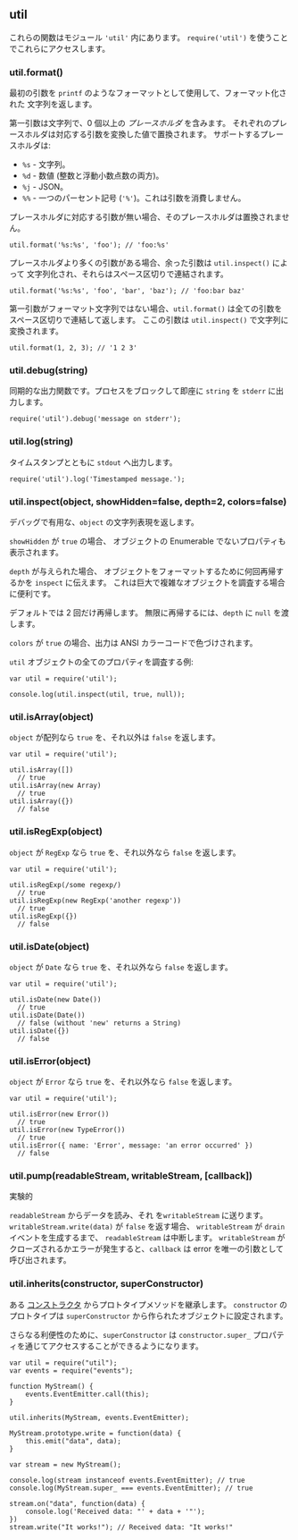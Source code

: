 ## util

<!--

These functions are in the module `'util'`. Use `require('util')` to access
them.

-->
これらの関数はモジュール `'util'` 内にあります。
`require('util')` を使うことでこれらにアクセスします。


### util.format()

<!--
Returns a formatted string using the first argument as a `printf`-like format.
-->
最初の引数を `printf` のようなフォーマットとして使用して、フォーマット化された
文字列を返します。

<!--
The first argument is a string that contains zero or more *placeholders*.
Each placeholder is replaced with the converted value from its corresponding
argument. Supported placeholders are:
-->
第一引数は文字列で、0 個以上の *プレースホルダ* を含みます。
それぞれのプレースホルダは対応する引数を変換した値で置換されます。
サポートするプレースホルダは:

<!--
* `%s` - String.
* `%d` - Number (both integer and float).
* `%j` - JSON.
* `%%` - single percent sign (`'%'`). This does not consume an argument.
-->
* `%s` - 文字列。
* `%d` - 数値 (整数と浮動小数点数の両方)。
* `%j` - JSON。
* `%%` - 一つのパーセント記号 (`'%'`)。これは引数を消費しません。

<!--
If the placeholder does not have a corresponding argument, the placeholder is
not replaced.
-->
プレースホルダに対応する引数が無い場合、そのプレースホルダは置換されません。

    util.format('%s:%s', 'foo'); // 'foo:%s'

<!--
If there are more arguments than placeholders, the extra arguments are
converted to strings with `util.inspect()` and these strings are concatenated,
delimited by a space.
-->
プレースホルダより多くの引数がある場合、余った引数は `util.inspect()` によって
文字列化され、それらはスペース区切りで連結されます。

    util.format('%s:%s', 'foo', 'bar', 'baz'); // 'foo:bar baz'

<!--
If the first argument is not a format string then `util.format()` returns
a string that is the concatenation of all its arguments separated by spaces.
Each argument is converted to a string with `util.inspect()`.
-->
第一引数がフォーマット文字列ではない場合、`util.format()` は全ての引数を
スペース区切りで連結して返します。
ここの引数は `util.inspect()` で文字列に変換されます。

    util.format(1, 2, 3); // '1 2 3'


### util.debug(string)

<!--

A synchronous output function. Will block the process and
output `string` immediately to `stderr`.

-->
同期的な出力関数です。プロセスをブロックして即座に `string` を `stderr` に出力します。

    require('util').debug('message on stderr');


### util.log(string)

<!--

Output with timestamp on `stdout`.

-->
タイムスタンプとともに `stdout` へ出力します。

    require('util').log('Timestamped message.');


### util.inspect(object, showHidden=false, depth=2, colors=false)

<!--

Return a string representation of `object`, which is useful for debugging.

-->
デバッグで有用な、`object` の文字列表現を返します。

<!--

If `showHidden` is `true`, then the object's non-enumerable properties will be
shown too.

-->
`showHidden` が `true` の場合、
オブジェクトの Enumerable でないプロパティも表示されます。

<!--

If `depth` is provided, it tells `inspect` how many times to recurse while
formatting the object. This is useful for inspecting large complicated objects.

-->
`depth` が与えられた場合、
オブジェクトをフォーマットするために何回再帰するかを `inspect` に伝えます。
これは巨大で複雑なオブジェクトを調査する場合に便利です。

<!--

The default is to only recurse twice.  To make it recurse indefinitely, pass
in `null` for `depth`.

-->
デフォルトでは 2 回だけ再帰します。
無限に再帰するには、`depth` に `null` を渡します。

<!--

If `colors` is `true`, the output will be styled with ANSI color codes.

-->
`colors` が `true` の場合、出力は ANSI カラーコードで色づけされます。

<!--

Example of inspecting all properties of the `util` object:

-->
`util` オブジェクトの全てのプロパティを調査する例:

    var util = require('util');

    console.log(util.inspect(util, true, null));


### util.isArray(object)

<!--

Returns `true` if the given "object" is an `Array`. `false` otherwise.

-->
`object` が配列なら `true` を、それ以外は `false` を返します。

    var util = require('util');

    util.isArray([])
      // true
    util.isArray(new Array)
      // true
    util.isArray({})
      // false


### util.isRegExp(object)

<!--
Returns `true` if the given "object" is a `RegExp`. `false` otherwise.
-->
`object` が `RegExp` なら `true` を、それ以外なら `false` を返します。

    var util = require('util');

    util.isRegExp(/some regexp/)
      // true
    util.isRegExp(new RegExp('another regexp'))
      // true
    util.isRegExp({})
      // false


### util.isDate(object)

<!--
Returns `true` if the given "object" is a `Date`. `false` otherwise.
-->
`object` が `Date` なら `true` を、それ以外なら `false` を返します。

    var util = require('util');

    util.isDate(new Date())
      // true
    util.isDate(Date())
      // false (without 'new' returns a String)
    util.isDate({})
      // false


### util.isError(object)

<!--
Returns `true` if the given "object" is an `Error`. `false` otherwise.
-->
`object` が `Error` なら `true` を、それ以外なら `false` を返します。

    var util = require('util');

    util.isError(new Error())
      // true
    util.isError(new TypeError())
      // true
    util.isError({ name: 'Error', message: 'an error occurred' })
      // false


### util.pump(readableStream, writableStream, [callback])

<!--

Experimental

-->
実験的

<!--

Read the data from `readableStream` and send it to the `writableStream`.
When `writableStream.write(data)` returns `false` `readableStream` will be
paused until the `drain` event occurs on the `writableStream`. `callback` gets
an error as its only argument and is called when `writableStream` is closed or
when an error occurs.

-->
`readableStream` からデータを読み、それ を`writableStream` に送ります。
`writableStream.write(data)` が `false` を返す場合、
`writableStream` が `drain` イベントを生成するまで、
`readableStream` は中断します。
`writableStream` がクローズされるかエラーが発生すると、`callback` は error を唯一の引数として呼び出されます。


### util.inherits(constructor, superConstructor)

<!--

Inherit the prototype methods from one
[constructor](https://developer.mozilla.org/en/JavaScript/Reference/Global_Objects/Object/constructor)
into another.  The prototype of `constructor` will be set to a new
object created from `superConstructor`.

-->
ある
[コンストラクタ](https://developer.mozilla.org/en/JavaScript/Reference/Global_Objects/Object/constructor)
からプロトタイプメソッドを継承します。
`constructor` のプロトタイプは `superConstructor` から作られたオブジェクトに設定されます。

<!--

As an additional convenience, `superConstructor` will be accessible
through the `constructor.super_` property.

-->
さらなる利便性のために、`superConstructor` は `constructor.super_`
プロパティを通じてアクセスすることができるようになります。

    var util = require("util");
    var events = require("events");

    function MyStream() {
        events.EventEmitter.call(this);
    }

    util.inherits(MyStream, events.EventEmitter);

    MyStream.prototype.write = function(data) {
        this.emit("data", data);
    }

    var stream = new MyStream();

    console.log(stream instanceof events.EventEmitter); // true
    console.log(MyStream.super_ === events.EventEmitter); // true

    stream.on("data", function(data) {
        console.log('Received data: "' + data + '"');
    })
    stream.write("It works!"); // Received data: "It works!"
